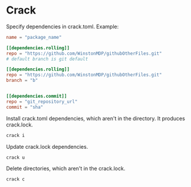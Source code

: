 # Crack

Specify dependencies in crack.toml.
Example:

```toml
name = "package_name"

[[dependencies.rolling]]
repo = "https://github.com/WinstonMDP/githubOtherFiles.git"
# default branch is git default

[[dependencies.rolling]]
repo = "https://github.com/WinstonMDP/githubOtherFiles.git"
branch = "b"


[[dependencies.commit]]
repo = "git_repository_url"
commit = "sha"
```

Install crack.toml dependencies, which aren't in the directory.
It produces crack.lock.

```zsh
crack i
```

Update crack.lock dependencies.

```zsh
crack u
```

Delete directories, which aren't in the crack.lock.

```zsh
crack c
```
